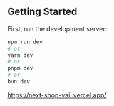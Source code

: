 

## Getting Started

First, run the development server:

```bash
npm run dev
# or
yarn dev
# or
pnpm dev
# or
bun dev
```
https://next-shop-vaii.vercel.app/
 
 
